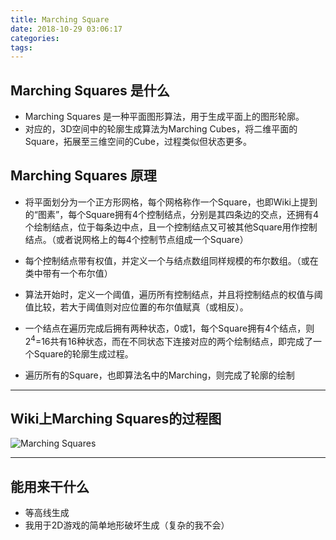 ```yaml
---
title: Marching Square
date: 2018-10-29 03:06:17
categories:
tags:
---
```

## Marching Squares 是什么

- Marching Squares 是一种平面图形算法，用于生成平面上的图形轮廓。
- 对应的，3D空间中的轮廓生成算法为Marching Cubes，将二维平面的Square，拓展至三维空间的Cube，过程类似但状态更多。

## Marching Squares 原理

- 将平面划分为一个正方形网格，每个网格称作一个Square，也即Wiki上提到的“图素”，每个Square拥有4个控制结点，分别是其四条边的交点，还拥有4个绘制结点，位于每条边中点，且一个控制结点又可被其他Square用作控制结点。（或者说网格上的每4个控制节点组成一个Square）

- 每个控制结点带有权值，并定义一个与结点数组同样规模的布尔数组。（或在类中带有一个布尔值）
- 算法开始时，定义一个阈值，遍历所有控制结点，并且将控制结点的权值与阈值比较，若大于阈值则对应位置的布尔值赋真（或相反）。
- 一个结点在遍历完成后拥有两种状态，0或1，每个Square拥有4个结点，则2<sup>4</sup>=16共有16种状态，而在不同状态下连接对应的两个绘制结点，即完成了一个Square的轮廓生成过程。
- 遍历所有的Square，也即算法名中的Marching，则完成了轮廓的绘制

---
## Wiki上Marching Squares的过程图

![Marching Squares](https://upload.wikimedia.org/wikipedia/commons/thumb/0/00/Marching_squares_algorithm.svg/1065px-Marching_squares_algorithm.svg.png)

---

## 能用来干什么

- 等高线生成
- 我用于2D游戏的简单地形破坏生成（复杂的我不会）
